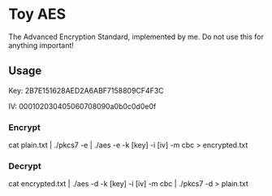 # Toy AES

The Advanced Encryption Standard, implemented by me. Do not use this for anything important!

## Usage
Key:
2B7E151628AED2A6ABF7158809CF4F3C

IV:
000102030405060708090a0b0c0d0e0f

### Encrypt
cat plain.txt | ./pkcs7 -e | ./aes -e -k [key] -i [iv] -m cbc > encrypted.txt
  
### Decrypt
cat encrypted.txt | ./aes -d -k [key] -i [iv] -m cbc | ./pkcs7 -d > plain.txt

